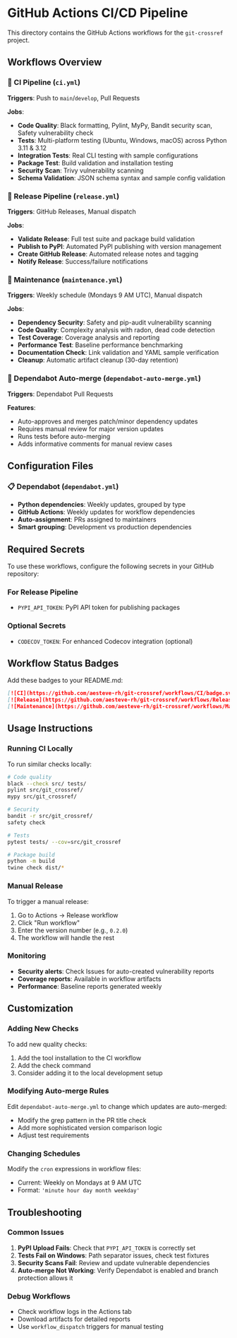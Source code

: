 # GitHub Actions CI/CD Pipeline

This directory contains the GitHub Actions workflows for the `git-crossref` project.

## Workflows Overview

### 🔄 CI Pipeline (`ci.yml`)
**Triggers**: Push to `main`/`develop`, Pull Requests

**Jobs**:
- **Code Quality**: Black formatting, Pylint, MyPy, Bandit security scan, Safety vulnerability check
- **Tests**: Multi-platform testing (Ubuntu, Windows, macOS) across Python 3.11 & 3.12
- **Integration Tests**: Real CLI testing with sample configurations
- **Package Test**: Build validation and installation testing
- **Security Scan**: Trivy vulnerability scanning
- **Schema Validation**: JSON schema syntax and sample config validation

### 🚀 Release Pipeline (`release.yml`)
**Triggers**: GitHub Releases, Manual dispatch

**Jobs**:
- **Validate Release**: Full test suite and package build validation
- **Publish to PyPI**: Automated PyPI publishing with version management
- **Create GitHub Release**: Automated release notes and tagging
- **Notify Release**: Success/failure notifications

### 🧹 Maintenance (`maintenance.yml`)
**Triggers**: Weekly schedule (Mondays 9 AM UTC), Manual dispatch

**Jobs**:
- **Dependency Security**: Safety and pip-audit vulnerability scanning
- **Code Quality**: Complexity analysis with radon, dead code detection
- **Test Coverage**: Coverage analysis and reporting
- **Performance Test**: Baseline performance benchmarking
- **Documentation Check**: Link validation and YAML sample verification
- **Cleanup**: Automatic artifact cleanup (30-day retention)

### 🤖 Dependabot Auto-merge (`dependabot-auto-merge.yml`)
**Triggers**: Dependabot Pull Requests

**Features**:
- Auto-approves and merges patch/minor dependency updates
- Requires manual review for major version updates
- Runs tests before auto-merging
- Adds informative comments for manual review cases

## Configuration Files

### 📋 Dependabot (`dependabot.yml`)
- **Python dependencies**: Weekly updates, grouped by type
- **GitHub Actions**: Weekly updates for workflow dependencies
- **Auto-assignment**: PRs assigned to maintainers
- **Smart grouping**: Development vs production dependencies

## Required Secrets

To use these workflows, configure the following secrets in your GitHub repository:

### For Release Pipeline
- `PYPI_API_TOKEN`: PyPI API token for publishing packages

### Optional Secrets
- `CODECOV_TOKEN`: For enhanced Codecov integration (optional)

## Workflow Status Badges

Add these badges to your README.md:

```markdown
[![CI](https://github.com/aesteve-rh/git-crossref/workflows/CI/badge.svg)](https://github.com/aesteve-rh/git-crossref/actions/workflows/ci.yml)
[![Release](https://github.com/aesteve-rh/git-crossref/workflows/Release/badge.svg)](https://github.com/aesteve-rh/git-crossref/actions/workflows/release.yml)
[![Maintenance](https://github.com/aesteve-rh/git-crossref/workflows/Maintenance/badge.svg)](https://github.com/aesteve-rh/git-crossref/actions/workflows/maintenance.yml)
```

## Usage Instructions

### Running CI Locally
To run similar checks locally:

```bash
# Code quality
black --check src/ tests/
pylint src/git_crossref/
mypy src/git_crossref/

# Security
bandit -r src/git_crossref/
safety check

# Tests
pytest tests/ --cov=src/git_crossref

# Package build
python -m build
twine check dist/*
```

### Manual Release
To trigger a manual release:

1. Go to Actions → Release workflow
2. Click "Run workflow"
3. Enter the version number (e.g., `0.2.0`)
4. The workflow will handle the rest

### Monitoring
- **Security alerts**: Check Issues for auto-created vulnerability reports
- **Coverage reports**: Available in workflow artifacts
- **Performance**: Baseline reports generated weekly

## Customization

### Adding New Checks
To add new quality checks:

1. Add the tool installation to the CI workflow
2. Add the check command
3. Consider adding it to the local development setup

### Modifying Auto-merge Rules
Edit `dependabot-auto-merge.yml` to change which updates are auto-merged:

- Modify the grep pattern in the PR title check
- Add more sophisticated version comparison logic
- Adjust test requirements

### Changing Schedules
Modify the `cron` expressions in workflow files:
- Current: Weekly on Mondays at 9 AM UTC
- Format: `'minute hour day month weekday'`

## Troubleshooting

### Common Issues

1. **PyPI Upload Fails**: Check that `PYPI_API_TOKEN` is correctly set
2. **Tests Fail on Windows**: Path separator issues, check test fixtures
3. **Security Scans Fail**: Review and update vulnerable dependencies
4. **Auto-merge Not Working**: Verify Dependabot is enabled and branch protection allows it

### Debug Workflows
- Check workflow logs in the Actions tab
- Download artifacts for detailed reports
- Use `workflow_dispatch` triggers for manual testing
